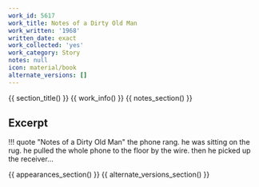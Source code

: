 ```yaml
---
work_id: 5617
work_title: Notes of a Dirty Old Man
work_written: '1968'
written_date: exact
work_collected: 'yes'
work_category: Story
notes: null
icon: material/book
alternate_versions: []
---
```


{{ section_title() }}
{{ work_info() }}
{{ notes_section() }}
## Excerpt
!!! quote "Notes of a Dirty Old Man"
    the phone rang.
    he was sitting on the rug. he pulled the whole phone to the floor by the wire. then he picked up the receiver...

{{ appearances_section() }}
{{ alternate_versions_section() }}